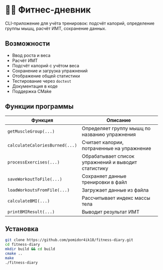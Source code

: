 # 🏋️‍♂️ Фитнес-дневник

CLI-приложение для учёта тренировок: подсчёт калорий, определение группы мышц, расчёт ИМТ, сохранение данных.

## Возможности

- Ввод роста и веса
- Расчёт ИМТ
- Подсчёт калорий с учётом веса
- Сохранение и загрузка упражнений
- Отображение общей статистики
- Тестирование через `doctest`
- Документация в коде
- Поддержка CMake

## Функции программы

| Функция | Описание |
|--------|----------|
| `getMuscleGroup(...)` | Определяет группу мышц по названию упражнения |
| `calculateCaloriesBurned(...)` | Считает калории, потраченные на упражнение |
| `processExercises(...)` | Обрабатывает список упражнений и выводит статистику |
| `saveWorkoutToFile(...)` | Сохраняет данные тренировки в файл |
| `loadWorkoutsFromFile(...)` | Загружает данные из файла |
| `calculateBMI(...)` | Рассчитывает индекс массы тела |
| `printBMIResult(...)` | Выводит результат ИМТ |

## Установка

```bash
git clone https://github.com/pomidor4ik18/fitness-diary.git 
cd fitness-diary
mkdir build && cd build
cmake ..
make
./fitness-diary
